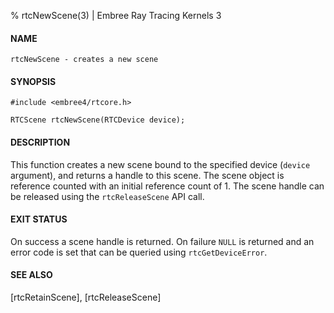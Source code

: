 % rtcNewScene(3) | Embree Ray Tracing Kernels 3

#### NAME

    rtcNewScene - creates a new scene

#### SYNOPSIS

    #include <embree4/rtcore.h>

    RTCScene rtcNewScene(RTCDevice device);

#### DESCRIPTION

This function creates a new scene bound to the specified device
(`device` argument), and returns a handle to this scene. The scene
object is reference counted with an initial reference count of 1. The
scene handle can be released using the `rtcReleaseScene` API call.

#### EXIT STATUS

On success a scene handle is returned. On failure `NULL` is returned
and an error code is set that can be queried using `rtcGetDeviceError`.

#### SEE ALSO

[rtcRetainScene], [rtcReleaseScene]
